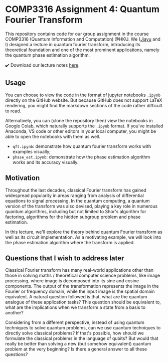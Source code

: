 # COMP3316 Assignment 4: Quantum Fourier Transform

This repository contains code for our group assignment in the course COMP3316 (Quantum Information and Computation) @HKU.  We ([Jiayu](https://github.com/vega-arclight) and I) designed a lecture in quantum fourier transform, introducing its theoretical foundation and one of the most prominent applications, namely the quantum phase estimation algorithm.

✔️ Download our lecture notes [here](https://wwwcielwww.github.io/files/comp3316_gp.pdf).

## Usage
You can choose to view the code in the format of jupyter notebooks `.ipynb` directly on the GitHub website. But because GitHub does not support LaTeX rendering, you might find the markdown sections of the code rather difficult to read.

Alternatively, you can (clone the repository then) view the notebooks in Google Colab, which naturally supports the `.ipynb` format. If you've installed Anaconda, VS code or other editors in your local computer, you might be able to open the notebooks with them as well.

- `qft.ipynb`: demonstrate how quantum fourier transform works with examples visually;
- `phase_est.ipynb`: demonstrate how the phase estimation algorithm works and its accuracy visually.


## Motivation
Throughout the last decades, classical Fourier transform has gained widespread popularity in areas ranging from analysis of differential equations to signal processing. In the quantum computing, a quantum version of the transform was also devised, playing a key role in numerous quantum algorithms, including but not limited to Shor's algorithm for factoring, algorithms for the hidden subgroup problem and phase estimation. 

In this lecture, we'll explore the theory behind quantum Fourier transform as well as its circuit implementation. As a motivating example, we will look into the phase estimation algorithm where the transform is applied. 

## Questions that I wish to address later
Classical Fourier transform has many real-world applications other than those in solving maths / theoretical computer science problems, like image processing, where image is decomposed into its sine and cosine components. The output of the transformation represents the image in the Fourier or frequency domain, while the input image is the spatial domain equivalent. A natural question followed is that, what are the quantum analogue of these application tasks? This question should be equivalent to, what are the implications when we transform a state from a basis to another? 

Considering from a different perspective, instead of using quantum techniques to solve quantum problems, can we use quantum techniques to directly solve classical problems? If that's possible, how should we formulate the classical problems in the language of qubits? But would that really be better than solving a new (but somehow equivalent) quantum problem at the very beginning? Is there a general answer to all these questions?